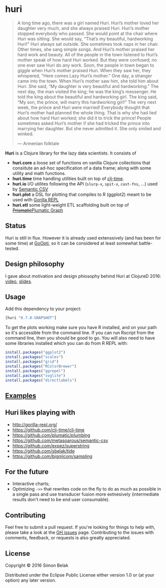 # huri

> A long time ago, there was a girl named Huri. Huri’s mother loved her daughter very much, and she always praised Huri. Huri’s mother stopped everybody who passed. She would point at the chair where Huri was sitting. She would say, “That’s my beautiful, hardworking Huri!” Huri always sat outside. She sometimes took naps in her chair. Other times, she sang simple songs. And Huri’s mother praised her hard work and beauty. All of the people in the town listened to Huri’s mother speak of how hard Huri worked. But they were confused; no one ever saw Huri do any work. Soon, the people in town began to giggle when Huri’s mother praised Huri. When they saw her, they whispered, “Here comes Lazy Huri’s mother.” One day, a stranger came into the town. When Huri’s mother saw him, she told him about Huri. She said, “My daughter is very beautiful and hardworking.” The next day, the man visited the king; he was the king’s messenger. He told the king about the beautiful and hardworking girl. The king said, “My son, the prince, will marry this hardworking girl!” The very next week, the prince and Huri were married! Everybody thought that Huri’s mother had planned the whole thing. That is why she had lied about how hard Huri worked; she did it to trick the prince! People sometimes asked Huri’s mother if she had tricked the prince into marrying her daughter. But she never admitted it. She only smiled and winked.
>
> — Armenian folktale

__Huri__ is a Clojure library for the lazy data scientists. It consists of
* __huri.core__ a loose set of functions on vanilla Clojure collections that consiitute an ad-hoc specification of a data frame; along with some utility and math functions.
* __huri.time__ time handling utilities built on top of [clj-time](https://github.com/clj-time/clj-time).
* __huri.io__ I/O utilites following the API (`slurp-x`, `spit-x`, `cast-fns`, ...) used by [Semantic CSV](https://github.com/metasoarous/semantic-csv)
* __huri.plot__ a DSL for plotting that compiles to R (ggplot2) meant to be used with [Gorilla REPL](http://gorilla-repl.org/)
* __huri.etl__ some light-weight ETL scaffolding built on top of [~~Prismatic~~Plumatic Graph](https://github.com/plumatic/plumbing)

## Status

Huri is still in flux. However it is already used extenssively (and has been for some time) at [GoOpti](https://goopti.com), so it can be considered at least somewhat battle-tested.

## Design philosophy

I gave about motivation and design phiosophy behind Huri at ClojureD 2016: [video](https://www.youtube.com/watch?v=PSTSO8K80U4), [slides](http://www.slideshare.net/simonbelak/doing-data-science-with-clojure).

## Usage

Add this dependency to your project:

```clj
[huri "0.7.0-SNAPSHOT"]
```

To get the plots working make sure you have R installed, and on your path so it's accessible from the command line. If you can run Rscript from the command line, then you should be good to go. You will also need to have some libraries installed which you can do from R REPL with:
```r
install.packages("ggplot2")
install.packages("scales")
install.packages("grid")
install.packages("RColorBrewer")
install.packages("ggrepel")
install.packages("svglite")
install.packages("directlabels")
```

## [Examples](http://viewer.gorilla-repl.org/view.html?source=github&user=sbelak&repo=huri&path=examples/examples.cljw)

## Huri likes playing with

* http://gorilla-repl.org/
* https://github.com/clj-time/clj-time
* https://github.com/plumatic/plumbing
* https://github.com/metasoarous/semantic-csv
* https://github.com/expez/superstring
* https://github.com/sbelak/tide
* https://github.com/bigmlcom/sampling

## For the future

* Interactive charts;
* Optimizing `->>` that rewrites code on the fly to do as much as possible in a single pass and use transducer fusion more extnesively (intermediate results don't need to be end user consumable).


## Contributing

Feel free to submit a pull request.
If you're looking for things to help with, please take a look at the [GH issues](https://github.com/sbelak/huri/issues) page.
Contributing to the issues with comments, feedback, or requests is also greatly appreciated.


## License

Copyright © 2016 Simon Belak

Distributed under the Eclipse Public License either version 1.0 or (at
your option) any later version.
